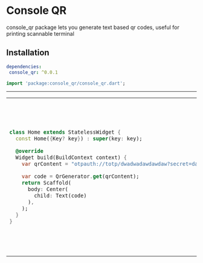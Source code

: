 # Console QR

console_qr package lets you generate text based qr codes, useful for printing scannable terminal

## Installation

 ```yaml
dependencies:
  console_qr: ^0.0.1
```
```dart
import 'package:console_qr/console_qr.dart';
```



<hr>

<table>
<tr>
<td>

```dart
class Home extends StatelessWidget {
  const Home({Key? key}) : super(key: key);

  @override
  Widget build(BuildContext context) {
    var qrContent = "otpauth://totp/dwadwadawdawdaw?secret=dawdawdawdadawdawdawdadawdawdawdadawdawdawdadawdawdawdadawdawdawda&issuer=dwadawdawdawd";

    var code = QrGenerator.get(qrContent);
    return Scaffold(
      body: Center(
        child: Text(code)
      ),
    );
  }
}
```

</td>
<td>
<p>
▄▄▄▄▄▄z▄▄▄▄▄▄▄▄▄▄▄▄▄▄▄▄▄▄▄▄▄▄▄▄▄▄▄▄▄▄▄▄▄▄▄▄▄
█ ▄▄▄▄▄ █▀█▄▀    █▀ ▄█   ▀▀  ▀▀ ▄▀█ ▄▄▄▄▄ █
█ █   █ █▄▀▄▄▄ ▀ █▄ ▀▄█▀▄██ ▀▀▄ ▀██ █   █ █
█ █▄▄▄█ █ ▀█▄  ▄▀██▄▀█▀ ▄█    █ ▀██ █▄▄▄█ █
█▄▄▄▄▄▄▄█ ▀ █▄█▄▀▄▀ █▄▀ █ █ ▀ ▀▄▀ █▄▄▄▄▄▄▄█
█ ▄▀▄▀▀▄▄▀█▀▄▀ ▄█▀▀██▀ █▄█  █ ▀▀█▀█ ▄▄▀▄ ▀█
█▄▀ ▀▄ ▄█▄▄███ ▄▀▄█ ▄█ ▀█  ▀█ █ ▄█ █ ▀▄  ██
█▀ ▄▀▀▄▄▄▀▄▀  █ █▄ ▀▀  ██▄▄██▄ ▀▀▀ ▄████▄▄█
█▄▀▀▀ ▀▄▄▄▀▄█ ▀▀█▀ ██ ▀  █  ▀ ▀▀▀▄ ▄██▄█ ▄█
█▀  ▄▀ ▄█▀█▀  █▀█▀▄█▄█  ▀▀▀▄█ ▄█▄█ ▀██ ▀ ▀█
█▄ ▀ █▀▄ ▄█▀█▀ █▀▄ ▀██ ▄▀▀█ ▀▀ ▀█ █ ▄▀ ▄▄▄█
█▀ ▀▄▄▄▄▄█   █▀▄█▀▀██  ▀▄ ▄ █ ▀██▀▄ ██▄▄▄ █
█ █▄  █▄ ▀█▀██ ▀▀▄█  ▄  █ ▀█▀▄█  ▄▄ ▄▄▄ ▄▀█
███▀▄█ ▄▄▄  █▀▄██▄ ▀▀  ▀█ ▄▀█▄ █▀ ▄▄▀█▀█▄██
█ ▄▄▀▄▄▄▄█▄▀ █▀▀█▀ █▀▀▀▀▄▄  ▀  ██ ▄  ▀▄█▄▄█
█▄██▀ █▄▀█ ██  ▄█▀▄█▄▄ ▄▀ ▀▀█▀▄██▄ ▀▀█▀▀▀▀█
█▄█▄  ▀▄ ██▀▄ █ ▀▄ ▀█▀▀▀█▀▄ ▀▄▀███  █▄ ▄▄ █
█▄█▄▄█▄▄█   █ ▄ █▀▀█▄▀ █▄▀ ▄█ ▀█▀ ▄▄▄ ▄▄ ▀█
█ ▄▄▄▄▄ █▄  █ █▀▀▄█ ▄█▀ ▀█ ▀█ █ ▀ █▄█ ▄  ██
█ █   █ █▀ █▀████▄ ▀▀█ ██▀▄██▄ ▀█▄▄ ▄ ▀█▄▄█
█ █▄▄▄█ █▀▀▀ █  █▀ ███▀  █▀ █▀  ▀▀▄█ ▄▄▄ ▄█
▀▀▀▀▀▀▀▀▀▀▀▀▀▀▀▀▀▀▀▀▀▀▀▀▀▀▀▀▀▀▀▀▀▀▀▀▀▀▀▀▀▀▀
</p>
</td>
</tr>
</table>

